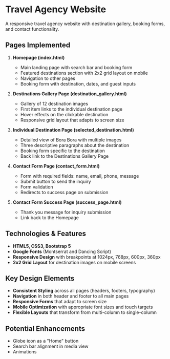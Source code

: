 # Travel Agency Website

A responsive travel agency website with destination gallery, booking forms, and contact functionality.

## Pages Implemented

1. **Homepage (index.html)**
   - Main landing page with search bar and booking form
   - Featured destinations section with 2x2 grid layout on mobile
   - Navigation to other pages
   - Booking form with destination, dates, and guest inputs

2. **Destinations Gallery Page (destination_gallery.html)**
   - Gallery of 12 destination images
   - First item links to the individual destination page
   - Hover effects on the clickable destination
   - Responsive grid layout that adapts to screen size

3. **Individual Destination Page (selected_destination.html)**
   - Detailed view of Bora Bora with multiple images
   - Three descriptive paragraphs about the destination
   - Booking form specific to the destination
   - Back link to the Destinations Gallery Page

4. **Contact Form Page (contact_form.html)**
   - Form with required fields: name, email, phone, message
   - Submit button to send the inquiry
   - Form validation
   - Redirects to success page on submission

5. **Contact Form Success Page (success_page.html)**
   - Thank you message for inquiry submission
   - Link back to the Homepage

## Technologies & Features

- **HTML5, CSS3, Bootstrap 5**
- **Google Fonts** (Montserrat and Dancing Script)
- **Responsive Design** with breakpoints at 1024px, 768px, 600px, 360px
- **2x2 Grid Layout** for destination images on mobile screens

## Key Design Elements

- **Consistent Styling** across all pages (headers, footers, typography)
- **Navigation** in both header and footer to all main pages
- **Responsive Forms** that adapt to screen size
- **Mobile Optimization** with appropriate font sizes and touch targets
- **Flexible Layouts** that transform from multi-column to single-column

## Potential Enhancements

- Globe icon as a "Home" button
- Search bar alignment in media view
- Animations
